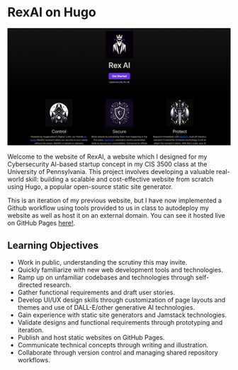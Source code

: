 # RexAI on Hugo

![Screenshot of the Hugo Landing Page](siteshot.png "Screenshot of Hugo Landing Page")

Welcome to the website of RexAI, a website which I designed for my Cybersecurity AI-based startup concept in my CIS 3500 class at the University of Pennsylvania. This project involves developing a valuable real-world skill: building a scalable and cost-effective website from scratch using Hugo, a popular open-source static site generator.

This is an iteration of my previous website, but I have now implemented a Github workflow using tools provided to us in class to autodeploy my website as well as host it on an external domain. You can see it hosted live on GitHub Pages [here!](https://jameshu88.github.io/hugo-mock-landing-page/).

## Learning Objectives

- Work in public, understanding the scrutiny this may invite.
- Quickly familiarize with new web development tools and technologies.
- Ramp up on unfamiliar codebases and technologies through self-directed research.
- Gather functional requirements and draft user stories.
- Develop UI/UX design skills through customization of page layouts and themes and use of DALL-E/other generative AI technologies.
- Gain experience with static site generators and Jamstack technologies.
- Validate designs and functional requirements through prototyping and iteration.
- Publish and host static websites on GitHub Pages.
- Communicate technical concepts through writing and illustration.
- Collaborate through version control and managing shared repository workflows.
